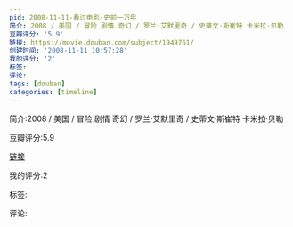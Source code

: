 ```yaml
---
pid: 2008-11-11-看过电影-史前一万年
简介: 2008 / 美国 / 冒险 剧情 奇幻 / 罗兰·艾默里奇 / 史蒂文·斯崔特 卡米拉·贝勒
豆瓣评分: '5.9'
链接: https://movie.douban.com/subject/1949761/
创建时间: '2008-11-11 10:57:28'
我的评分: '2'
标签:
评论:
tags: [douban]
categories: [timeline]
---
```

简介:2008 / 美国 / 冒险 剧情 奇幻 / 罗兰·艾默里奇 / 史蒂文·斯崔特 卡米拉·贝勒

豆瓣评分:5.9

[链接](https://movie.douban.com/subject/1949761/)

我的评分:2

标签:

评论:

